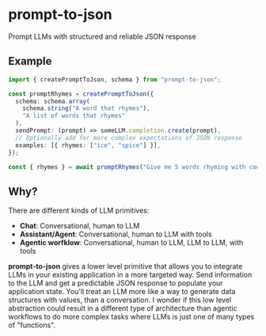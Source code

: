 # prompt-to-json

Prompt LLMs with structured and reliable JSON response

## Example

```ts
import { createPromptToJson, schema } from "prompt-to-json";

const promptRhymes = createPromptToJson({
  schema: schema.array(
    schema.string("A word that rhymes"),
    "A list of words that rhymes"
  ),
  sendPrompt: (prompt) => someLLM.completion.create(prompt),
  // Optionally add for more complex expectations of JSON response
  examples: [{ rhymes: ["ice", "spice"] }],
});

const { rhymes } = await promptRhymes("Give me 5 words rhyming with cool");
```

## Why?

There are different kinds of LLM primitives:

- **Chat**: Conversational, human to LLM
- **Assistant/Agent**: Conversational, human to LLM with tools
- **Agentic worfklow**: Conversational, human to LLM, LLM to LLM, with tools

**prompt-to-json** gives a lower level primitive that allows you to integrate LLMs in your existing application in a more targeted way. Send information to the LLM and get a predictable JSON response to populate your application state. You'll treat an LLM more like a way to generate data structures with values, than a conversation. I wonder if this low level abstraction could result in a different type of architecture than agentic workflows to do more complex tasks where LLMs is just one of many types of "functions".
